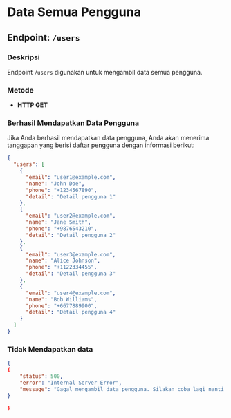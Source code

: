 # Data Semua Pengguna

## Endpoint: `/users`

### Deskripsi
Endpoint `/users` digunakan untuk mengambil data semua pengguna.

### Metode
- **HTTP GET**

### Berhasil Mendapatkan Data Pengguna

Jika Anda berhasil mendapatkan data pengguna, Anda akan menerima tanggapan yang berisi daftar pengguna dengan informasi berikut:

```json
{
  "users": [
    {
      "email": "user1@example.com",
      "name": "John Doe",
      "phone": "+1234567890",
      "detail": "Detail pengguna 1"
    },
    {
      "email": "user2@example.com",
      "name": "Jane Smith",
      "phone": "+9876543210",
      "detail": "Detail pengguna 2"
    },
    {
      "email": "user3@example.com",
      "name": "Alice Johnson",
      "phone": "+1122334455",
      "detail": "Detail pengguna 3"
    },
    {
      "email": "user4@example.com",
      "name": "Bob Williams",
      "phone": "+6677889900",
      "detail": "Detail pengguna 4"
    }
  ]
}

```


### Tidak Mendapatkan data

```json
{
{
    "status": 500,
    "error": "Internal Server Error",
    "message": "Gagal mengambil data pengguna. Silakan coba lagi nanti."
}

}
```